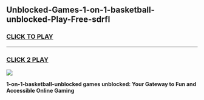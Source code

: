 
## Unblocked-Games-1-on-1-basketball-unblocked-Play-Free-sdrfl
<h3>
<a href="https://premium76.site?title=1-on-1-basketball-unblocked&ref=23A">CLICK TO PLAY</a></h3>
<hr>

<h3>
<a href="https://premium76.site?title=1-on-1-basketball-unblocked&ref=23A">CLICK 2 PLAY</a>
  
</h3>

<a href="https://premium76.site?title=1-on-1-basketball-unblocked&ref=23A"><img src="https://clearcache.store/games.png"></a>


**1-on-1-basketball-unblocked games unblocked: Your Gateway to Fun and Accessible Online Gaming**
